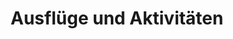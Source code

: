 ---
layout: "pages/vylety-aktivity.njk"

title: 'Ausflüge und Aktivitäten'
description: 'Ausflüge und Aktivitäten für die ganze Familie. Entdecken Sie Radwege, Sehenswürdigkeiten, Golf oder Entspannung am Wasser in der Nähe des Chateau Orlice.'
permalink: 'de/vylety-aktivity/'

eleventyNavigation:
  key: Ausflüge und Aktivitäten
  parent: Dienstleistungen und Erlebnisse
  order: 300


landing:
  breadcrumbsHome: Startseite
  breadcrumbsCurrent: Ausflüge und Aktivitäten

  heading: Unsere Ausflugstipps

  mouseIconAlt: Computer-Maus-Symbol

  imageUrl: /assets/images/trips/trips.jpg
  imageAlt: Schloss Letohrad


posts:
  topper: Ausflüge und Aktivitäten
  heading: Ausflugsziele während Ihres Aufenthalts


ctaPosts:
  items:
    - title: Aktuelles
      url: /aktuelles

      imageUrl: /assets/images/news/news.jpg
      imageAlt: Chateau Orlice aus der Vogelperspektive

    - title: Aufenthaltspakete
      url: /aufenthaltspakete

      imageUrl: /assets/images/stay-packages/stay-packages-1.jpg
      imageAlt: Gäste auf Rollern am Chateau Orlice
---